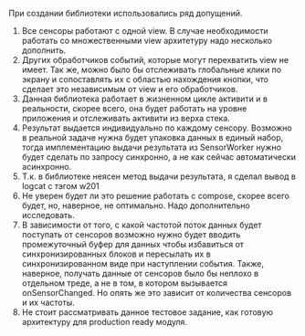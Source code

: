 При создании библиотеки использовались ряд допущений.

1. Все сенсоры работают с одной view. В случае необходимости работать со множественными view архитетуру надо несколько
   дополнить.
2. Других обработчиков событий, которые могут перехватить view не имеет. Так же, можно было бы отслеживать глобальные
   клики
   по экрану и сопоставлять их с областью нахождения кнопки, что сделает это независимым от view и его обработчиков.
3. Данная библиотека работает в жизненном цикле активити и в реальности, скорее всего, она будет работать
   на уровне приложения и отслеживать активити из верха стека.
4. Результат выдается индивидуально по каждому сенсору. Возможно в реальной задаче нужна будет упаковка данных в единый
   набор, тогда имплементацию выдачи результата из SensorWorker нужно будет сделать по запросу синхронно, а не как
   сейчас автоматически асинхронно.
5. Т.к. в библиотеке неясен метод выдачи результата, я сделал вывод в logcat с тэгом w201
6. Не уверен будет ли это решение работать с compose, скорее всего будет, но, наверное, не оптимально. Надо
   дополнительно
   исследовать.
7. В зависимости от того, с какой частотой поток данных будет поступать от сенсоров возможно нужно будет вводить
   промежуточный буфер для данных чтобы избавиться от синхронизированных блоков и пересылать их в синхронизированном
   виде при наступлении события. Также, наверное, получать данные от сенсоров было бы неплохо в отдельном треде, а не в
   том, в котором вызывается onSensorChanged. Но опять же это зависит от количества сенсоров и их частоты.
8. Не стоит рассматривать данное тестовое задание, как готовую архитектуру для production ready модуля. 

